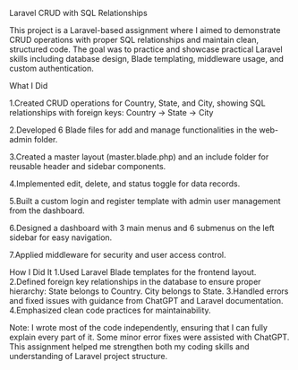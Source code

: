 Laravel CRUD  with SQL Relationships

This project is a Laravel-based assignment where I aimed to demonstrate CRUD operations with proper SQL relationships and maintain clean, structured code. The goal was to practice and showcase practical Laravel skills including database design, Blade templating, middleware usage, and custom authentication.

What I Did

1.Created CRUD operations for Country, State, and City, showing SQL relationships with foreign keys:
    Country → State → City

2.Developed 6 Blade files for add and manage functionalities in the web-admin folder.

3.Created a master layout (master.blade.php) and an include folder for reusable header and sidebar components.

4.Implemented edit, delete, and status toggle for data records.

5.Built a custom login and register template with admin user management from the dashboard.

6.Designed a dashboard with 3 main menus and 6 submenus on the left sidebar for easy navigation.

7.Applied middleware for security and user access control.

How I Did It
1.Used Laravel Blade templates for the frontend layout.
2.Defined foreign key relationships in the database to ensure proper hierarchy:
    State belongs to Country.
    City belongs to State.
3.Handled errors and fixed issues with guidance from ChatGPT and Laravel documentation.
4.Emphasized clean code practices for maintainability.

Note: I wrote most of the code independently, ensuring that I can fully explain every part of it. Some minor error fixes were assisted with ChatGPT. This assignment helped me strengthen both my coding skills and understanding of Laravel project structure.
